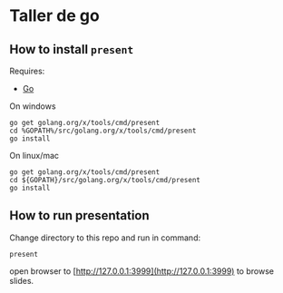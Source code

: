 # Taller de go


## How to install `present`
Requires:
* [Go](https://golang.org)

On windows
```
go get golang.org/x/tools/cmd/present
cd %GOPATH%/src/golang.org/x/tools/cmd/present
go install
```

On linux/mac
```
go get golang.org/x/tools/cmd/present
cd ${GOPATH}/src/golang.org/x/tools/cmd/present
go install
```
## How to run presentation
Change directory to this repo and run in command:
```
present
```

open browser to [http://127.0.0.1:3999](http://127.0.0.1:3999) to browse slides. 